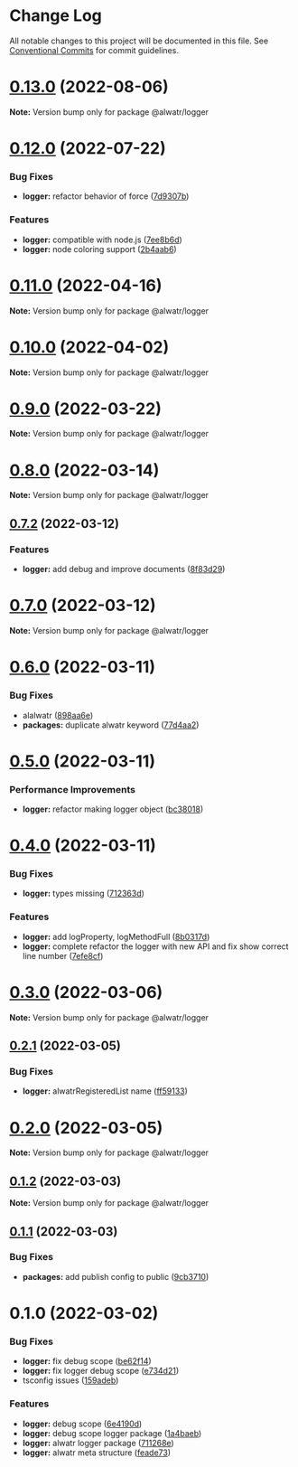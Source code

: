 # Change Log

All notable changes to this project will be documented in this file.
See [Conventional Commits](https://conventionalcommits.org) for commit guidelines.

# [0.13.0](https://github.com/AliMD/alwatr/compare/v0.12.0...v0.13.0) (2022-08-06)

**Note:** Version bump only for package @alwatr/logger





# [0.12.0](https://github.com/AliMD/alwatr/compare/v0.11.0...v0.12.0) (2022-07-22)

### Bug Fixes

- **logger:** refactor behavior of force ([7d9307b](https://github.com/AliMD/alwatr/commit/7d9307bb78523f3dae17b3bd80fa2fb47c90975f))

### Features

- **logger:** compatible with node.js ([7ee8b6d](https://github.com/AliMD/alwatr/commit/7ee8b6de3143e39c300345dec6864c9c56a4aae7))
- **logger:** node coloring support ([2b4aab6](https://github.com/AliMD/alwatr/commit/2b4aab655bc0707761587a7439de98bbd4ad0e08))

# [0.11.0](https://github.com/AliMD/alwatr/compare/v0.10.1...v0.11.0) (2022-04-16)

**Note:** Version bump only for package @alwatr/logger

# [0.10.0](https://github.com/AliMD/alwatr/compare/v0.9.0...v0.10.0) (2022-04-02)

**Note:** Version bump only for package @alwatr/logger

# [0.9.0](https://github.com/AliMD/alwatr/compare/v0.8.0...v0.9.0) (2022-03-22)

**Note:** Version bump only for package @alwatr/logger

# [0.8.0](https://github.com/AliMD/alwatr/compare/v0.7.2...v0.8.0) (2022-03-14)

**Note:** Version bump only for package @alwatr/logger

## [0.7.2](https://github.com/AliMD/alwatr/compare/v0.7.1...v0.7.2) (2022-03-12)

### Features

- **logger:** add debug and improve documents ([8f83d29](https://github.com/AliMD/alwatr/commit/8f83d2956e521f016fe530322f657c343f1a0b80))

# [0.7.0](https://github.com/AliMD/alwatr/compare/v0.6.1...v0.7.0) (2022-03-12)

**Note:** Version bump only for package @alwatr/logger

# [0.6.0](https://github.com/AliMD/alwatr/compare/v0.5.0...v0.6.0) (2022-03-11)

### Bug Fixes

- alalwatr ([898aa6e](https://github.com/AliMD/alwatr/commit/898aa6ed0888eab9265c83b96a50f1b8c216d143))
- **packages:** duplicate alwatr keyword ([77d4aa2](https://github.com/AliMD/alwatr/commit/77d4aa2105ad47515c3eee251fd6b8c281d0d1fc))

# [0.5.0](https://github.com/AliMD/alwatr/compare/v0.4.0...v0.5.0) (2022-03-11)

### Performance Improvements

- **logger:** refactor making logger object ([bc38018](https://github.com/AliMD/alwatr/commit/bc38018758540130df2f46c44521aea0a867bbe8))

# [0.4.0](https://github.com/AliMD/alwatr/compare/v0.3.0...v0.4.0) (2022-03-11)

### Bug Fixes

- **logger:** types missing ([712363d](https://github.com/AliMD/alwatr/commit/712363d3cf77a712f8c801c4dc9d06d256dfc0e6))

### Features

- **logger:** add logProperty, logMethodFull ([8b0317d](https://github.com/AliMD/alwatr/commit/8b0317db88ed73604a27935a3a30cd5c31cb0804))
- **logger:** complete refactor the logger with new API and fix show correct line number ([7efe8cf](https://github.com/AliMD/alwatr/commit/7efe8cf0f566e148406f38fdd60fa3d747c9bc51))

# [0.3.0](https://github.com/AliMD/alwatr/compare/v0.2.1...v0.3.0) (2022-03-06)

**Note:** Version bump only for package @alwatr/logger

## [0.2.1](https://github.com/AliMD/alwatr/compare/v0.2.0...v0.2.1) (2022-03-05)

### Bug Fixes

- **logger:** alwatrRegisteredList name ([ff59133](https://github.com/AliMD/alwatr/commit/ff5913321c4eafa1ce53fdacebf8fb4f23bfe430))

# [0.2.0](https://github.com/AliMD/alwatr/compare/v0.1.2...v0.2.0) (2022-03-05)

**Note:** Version bump only for package @alwatr/logger

## [0.1.2](https://github.com/AliMD/alwatr/compare/v0.1.1...v0.1.2) (2022-03-03)

**Note:** Version bump only for package @alwatr/logger

## [0.1.1](https://github.com/AliMD/alwatr/compare/v0.1.0...v0.1.1) (2022-03-03)

### Bug Fixes

- **packages:** add publish config to public ([9cb3710](https://github.com/AliMD/alwatr/commit/9cb37106b5a35d24d5195ff54232e5769ccc034e))

# 0.1.0 (2022-03-02)

### Bug Fixes

- **logger:** fix debug scope ([be62f14](https://github.com/AliMD/alwatr/commit/be62f142cbe3fe4d328e3fd9941ea7c2d640a23f))
- **logger:** fix logger debug scope ([e734d21](https://github.com/AliMD/alwatr/commit/e734d218db888ecec33a03dc805b98dd75543efd))
- tsconfig issues ([159adeb](https://github.com/AliMD/alwatr/commit/159adeb72de4626dc16f6657765605b0a2ddccb1))

### Features

- **logger:** debug scope ([6e4190d](https://github.com/AliMD/alwatr/commit/6e4190dc9dafc28e3a7a481aa43622a23527993c))
- **logger:** debug scope logger package ([1a4baeb](https://github.com/AliMD/alwatr/commit/1a4baeb7a253ba66563dbcf06079242dabb9f246))
- **logger:** alwatr logger package ([711268e](https://github.com/AliMD/alwatr/commit/711268e17dea8ada9c901ef1e9d605b3212abd97))
- **logger:** alwatr meta structure ([feade73](https://github.com/AliMD/alwatr/commit/feade735a6f141db77b81d7791d8872d45c8bf7e))
